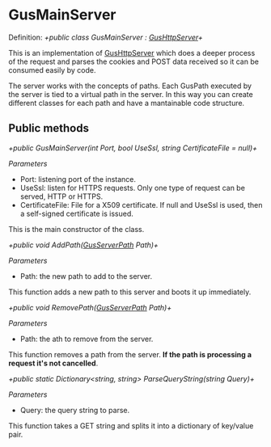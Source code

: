 # **GusMainServer**

Definition: _+public class GusMainServer : [GusHttpServer](GusHttpServer)+_

This is an implementation of [GusHttpServer](GusHttpServer) which does a deeper process of the request and parses the cookies and POST data received so it can be consumed easily by code.

The server works with the concepts of paths. Each GusPath executed by the server is tied to a virtual path in the server. In this way you can create different classes for each path and have a mantainable code structure.

## Public methods

_+public GusMainServer(int Port, bool UseSsl, string CertificateFile = null)+_

_Parameters_

* Port: listening port of the instance.
* UseSsl: listen for HTTPS requests. Only one type of request can be served, HTTP or HTTPS.
* CertificateFile: File for a X509 certificate. If null and UseSsl is used, then a self-signed certificate is issued.

This is the main constructor of the class.

_+public void AddPath([GusServerPath](GusServerPath) Path)+_

_Parameters_

* Path: the new path to add to the server.

This function adds a new path to this server and boots it up immediately.

_+public void RemovePath([GusServerPath](GusServerPath) Path)+_

_Parameters_

* Path: the ath to remove from the server.

This function removes a path from the server. **If the path is processing a request it's not cancelled**.

_+public static Dictionary<string, string> ParseQueryString(string Query)+_

_Parameters_

* Query: the query string to parse.

This function takes a GET string and splits it into a dictionary of key/value pair.
